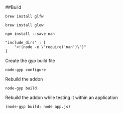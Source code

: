 

##Build
    
    brew install glfw
    
    brew install glew
    
    npm install --save nan
    
    "include_dirs" : [
        "<!(node -e \"require('nan')\")"
    ]
    
Create the gyp build file

    node-gyp configure
    
Rebuild the addon
    
    node-gyp build
    
Rebuild the addon while testing it within an application 

    (node-gyp build; node app.js)